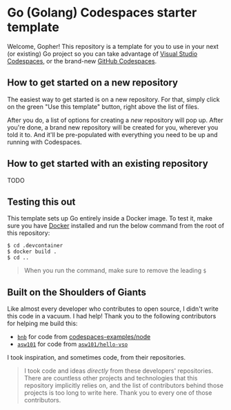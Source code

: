# Go (Golang) Codespaces starter template

Welcome, Gopher! This repository is a template for you to use in your next (or existing) Go project so you can take advantage of [Visual Studio Codespaces](https://visualstudio.microsoft.com/services/visual-studio-codespaces/), or the brand-new [GitHub Codespaces](https://github.com/features/codespaces).

## How to get started on a new repository

The easiest way to get started is on a new repository. For that, simply click on the green "Use this template" button, right above the list of files.

After you do, a list of options for creating a _new_ repository will pop up. After you're done, a brand new repository will be created for you, wherever you told it to. And it'll be pre-populated with everything you need to be up and running with Codespaces.

## How to get started with an existing repository

TODO

## Testing this out

This template sets up Go entirely inside a Docker image. To test it, make sure you have [Docker](https://docker.com) installed and run the below command from the root of this repository:

```console
$ cd .devcontainer
$ docker build .
$ cd ..
```

>When you run the command, make sure to remove the leading `$`

## Built on the Shoulders of Giants

Like almost every developer who contributes to open source, I didn't write this code in a vacuum. I had help! Thank you to the following contributors for helping me build this:

- [`bnb`](https://github.com/bnb) for code from [codespaces-examples/node](https://github.com/codespaces-examples/node
)
- [`asw101`](https://github.com/asw101) for code from [`asw101/hello-vso`](https://github.com/asw101/hello-vso)

I took inspiration, and sometimes code, from their repositories.

>I took code and ideas _directly_ from these developers' repositories. There are countless other projects and technologies that this repository implicitly relies on, and the list of contributors behind those projects is too long to write here. Thank you to every one of those contributors.